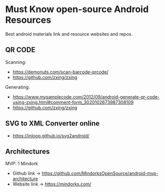 Must Know open-source Android Resources 
=======
Best android materials link and resource websites and repos.

## QR CODE
Scanning:
  * https://demonuts.com/scan-barcode-qrcode/
  * https://github.com/zxing/zxing
  
Generating:
  * https://www.mysamplecode.com/2012/09/android-generate-qr-code-using-zxing.html#comment-form_3020102673987308109
  * https://github.com/zxing/zxing

## SVG to XML Converter online
 * https://inloop.github.io/svg2android/
 
## Architectures 
 MVP:
  1 Mindork 
   * Github link -> https://github.com/MindorksOpenSource/android-mvp-architecture
   * Website link -> https://mindorks.com/
